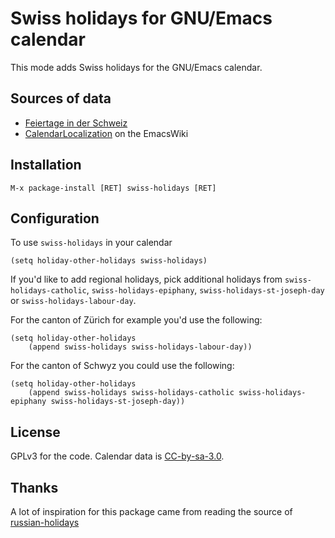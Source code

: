 # Swiss holidays for GNU/Emacs calendar

This mode adds Swiss holidays for the GNU/Emacs calendar.

## Sources of data

* [Feiertage in der Schweiz](https://de.wikipedia.org/wiki/Feiertage_in_der_Schweiz)
* [CalendarLocalization](https://www.emacswiki.org/emacs/CalendarLocalization) on the EmacsWiki

## Installation

```
M-x package-install [RET] swiss-holidays [RET]
```
## Configuration

To use `swiss-holidays` in your calendar

``` emacs-lisp
(setq holiday-other-holidays swiss-holidays)
```

If you'd like to add regional holidays, pick additional holidays from
`swiss-holidays-catholic`, `swiss-holidays-epiphany`,
`swiss-holidays-st-joseph-day` or `swiss-holidays-labour-day`.

For the canton of Zürich for example you'd use the following:

``` emacs-lisp
(setq holiday-other-holidays
	(append swiss-holidays swiss-holidays-labour-day))
```

For the canton of Schwyz you could use the following:

``` emacs-lisp
(setq holiday-other-holidays
	(append swiss-holidays swiss-holidays-catholic swiss-holidays-epiphany swiss-holidays-st-joseph-day))
```

## License

GPLv3 for the code. Calendar data is [CC-by-sa-3.0](https://de.wikipedia.org/wiki/Wikipedia:Lizenzbestimmungen_Commons_Attribution-ShareAlike_3.0_Unported).

## Thanks

A lot of inspiration for this package came from reading the source of [russian-holidays](https://github.com/grafov/russian-holidays)
